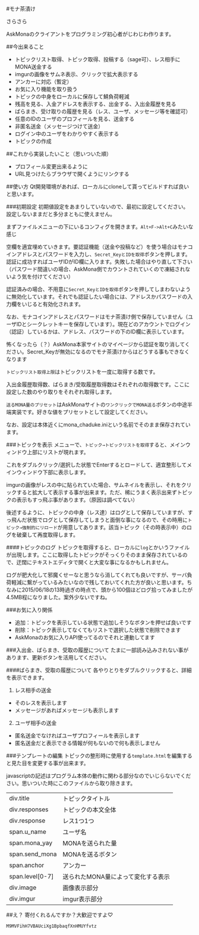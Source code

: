 #モナ茶漬け

さらさら


AskMonaのクライアントをプログラミング初心者がじわじわ作ります。




##今出来ること
- トピックリスト取得、トピック取得、投稿する（sage可）、レス相手にMONA送金する
- imgurの画像をサムネ表示、クリックで拡大表示する
- アンカーに対応（暫定）
- お気に入り機能を取り扱う
- トピックの中身をローカルに保存して鯖負荷軽減
- 残高を見る、入金アドレスを表示する、出金する、入出金履歴を見る
- ばらまき、受け取りの履歴を見る（レス、ユーザ、メッセージ等を確認可）
- 任意のIDのユーザのプロフィールを見る、送金する
- 非匿名送金（メッセージつけて送金）
- ログイン中のユーザをわかりやすく表示する
- トピックの作成

##これから実装したいこと（思いついた順）
- プロフィール変更出来るように
- URL見つけたらブラウザで開くようにリンクする

##使い方
Qt開発環境があれば、ローカルにcloneして貰ってビルドすれば良いと思います。

###初期設定
初期値設定をあまりしていないので、最初に設定してください。設定しないままだと多分まともに使えません。

まずファイルメニューの下にいるコンフィグを開きます。`Alt+F->Alt+C`みたいな感じ

空欄を適宜埋めていきます。要認証機能（送金や投稿など）を使う場合はモナコインアドレスとパスワードを入力し、`Secret_KeyとIDを取得`ボタンを押します。認証に成功すればユーザIDがID欄に入ります。失敗した場合はやり直して下さい（パスワード間違いの場合、AskMona側でカウントされていくので凍結されないよう気を付けてください）

認証済みの場合、不用意に`Secret_KeyとIDを取得`ボタンを押してしまわないように無効化しています。それでも認証したい場合には、アドレスかパスワードの入力欄をいじると有効化されます。

なお、モナコインアドレスとパスワードはモナ茶漬け側で保存していません（ユーザIDとシークレットキーを保存しています）。現在どのアカウントでログイン（認証）しているかは、アドレス、パスワードの下のID欄に表示しています。

怖くなったら（？）AskMona本家サイトのマイページから認証を取り消してください。Secret_Keyが無効になるのでモナ茶漬けからはどうする事もできなくなります

`トピックリスト取得上限`はトピックリストを一度に取得する数です。

入出金履歴取得数、ばらまき/受取履歴取得数はそれぞれの取得数です。ここに設定した数のやり取りをそれぞれ取得します。

`送るMONA量のプリセット`はAskMonaサイトの`ワンクリックでMONA送る`ボタンの中途半端実装です。好きな値をプリセットとして設定してください。

なお、設定は本体近くにmona_chaduke.iniという名前でそのまま保存されています。

###トピックを表示
メニューで、`トピック→トピックリストを取得`すると、メインウィンドウ上部にリストが現れます。

これをダブルクリック/選択した状態でEnterするとロードして、適宜整形してメインウィンドウ下部に表示します。

imgurの画像がレスの中に貼られていた場合、サムネイルを表示し、それをクリックすると拡大して表示する事が出来ます。ただ、稀にうまく表示出来ずトピックの表示もすっ飛ぶ事があります。（原因は調べてない）

後述するように、トピックの中身（レス達）はログとして保存していますが、すっ飛んだ状態でログとして保存してしまうと面倒な事になるので、その時用に`トピック→強制的にリロード`が用意してあります。該当トピック（その時表示中）のログを破棄して再度取得します。

####トピックのログ
トピックを取得すると、ローカルに`log`とかいうファイルが出現します。ここに取得したトピックがそっくりそのまま保存されているので、迂闊にテキストエディタで開くと大変な事になるかもしれません。

ログが肥大化して邪魔くせーなと思うなら消してくれても良いですが、サーバ負荷軽減に繋がっているみたいなので残しておいてくれた方が良いと思います。ちなみに2015/06/18の13時過ぎの時点で、頭から100個ほどログ拾ってみましたが4.5MB程になりました。案外少ないですね。

###お気に入り関係
- 追加：トピックを表示している状態で追加しそうなボタンを押せば良いです
- 削除：トピック表示してなくてもリストで選択した状態で削除できます
- AskMonaのお気に入りAPI使ってるのでそれと連動してます

###入出金、ばらまき、受取の履歴について
たまに一部読み込みされない事があります、更新ボタンを活用してください。

####ばらまき、受取の履歴について
各やりとりをダブルクリックすると、詳細を表示できます。

1. レス相手の送金
  - そのレスを表示します
  - メッセージがあればメッセージも表示します
2. ユーザ相手の送金
  - 匿名送金でなければユーザプロフィールを表示します
  - 匿名送金だと表示できる情報が何もないので何も表示しません

###テンプレートの編集
トピックの整形時に使用する`template.html`を編集すると見た目を変更する事が出来ます。

javascriptの記述はプログラム本体の動作に関わる部分なのでいじらないでください。思いついた時にこのファイルから取り除きます。

|||
|-|-|
|div.title|トピックタイトル|
|div.responses|トピックの本文全体|
|div.response|レス1つ1つ|
|span.u_name|ユーザ名|
|span.mona_yay|MONAを送られた量|
|span.send_mona|MONAを送るボタン|
|span.anchor|アンカー|
|span.level[0-7]|送られたMONA量によって変化する表示|
|div.image|画像表示部分|
|div.imgur|imgur表示部分|

##え？
寄付くれるんですか？大歓迎ですよ♡

```
M9MVFihH7VBAUciXg1BpbaqfXnHMUYfvtz
```
